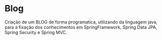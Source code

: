 # Blog

Criação de um BLOG de forma programatica, utilizando da linguagem java, para a fixação dos conhecimentos em SpringFramework, Spring Data JPA, Spring Security e Spring MVC.
